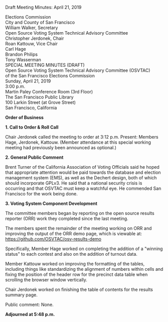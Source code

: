 Draft Meeting Minutes: April 21, 2019

<div id="meeting_header_right" class="headered">
Elections Commission<br>
City and County of San Francisco<br>
William Walker, Secretary<br>
</div>

<div class="headered">
Open Source Voting System Technical Advisory Committee<br>
Christopher Jerdonek, Chair<br>
Roan Kattouw, Vice Chair<br>
Carl Hage<br>
Brandon Philips<br>
Tony Wasserman<br>
</div>

<div id="meeting_header_main" class="headered">
SPECIAL MEETING MINUTES (DRAFT)<br>
Open Source Voting System Technical Advisory Committee (OSVTAC)<br>
of the San Francisco Elections Commission<br>
Sunday, April 21, 2019<br>
3:00 p.m.<br>
Martin Paley Conference Room (3rd Floor)<br>
The San Francisco Public Library<br>
100 Larkin Street (at Grove Street)<br>
San Francisco, California<br>
</div>

**Order of Business**

**1\. Call to Order & Roll Call**

Chair Jerdonek called the meeting to order at 3:12 p.m. Present: Members
Hage, Jerdonek, Kattouw. (Member attendance at this special working meeting
had previously been announced as optional.)


**2\. General Public Comment**

Brent Turner of the California Association of Voting Officials said he hoped
that appropriate attention would be paid towards the database and election
management system (EMS), as well as the Dechert design, both of which should
incorporate GPLv3. He said that a national security crisis is occurring and
that OSVTAC must keep a watchful eye. He commended San Francisco for the
work being done.


**3\. Voting System Component Development**

The committee members began by reporting on the open source results reporter
(ORR) work they completed since the last meeting.

The members spent the remainder of the meeting working on ORR and improving
the output of the ORR demo page, which is viewable at:
<https://github.com/OSVTAC/osv-results-demo>

Specifically, Member Hage worked on completing the addition of a "winning
status" to each contest and also on the addition of turnout data.

Member Kattouw worked on improving the formatting of the tables, including
things like standardizing the alignment of numbers within cells and fixing
the position of the header row for the precinct data table when scrolling the
browser window vertically.

Chair Jerdonek worked on finishing the table of contents for the results
summary page.

Public comment: None.


**Adjourned at 5:48 p.m.**
